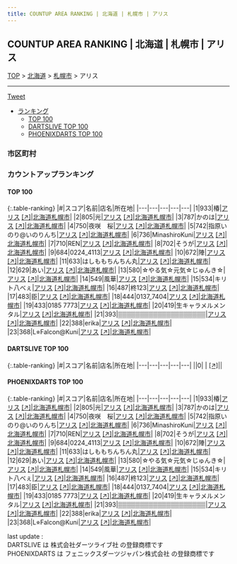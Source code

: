 ```yaml
---
title: COUNTUP AREA RANKING | 北海道 | 札幌市 | アリス
---
```

## COUNTUP AREA RANKING | 北海道 | 札幌市 | アリス

[TOP](/darts/rank/) > [北海道](/darts/rank/北海道/) > [札幌市](/darts/rank/北海道/札幌市/) > アリス

___

<a href="https://twitter.com/share?ref_src=twsrc%5Etfw" data-text="COUNTUP AREA RANKING | 北海道札幌市アリス" class="twitter-share-button" data-hashtags="DARTSLIVE,PHOENIXDARTS,darts,ダーツ" data-show-count="false">Tweet</a>

* [ランキング](#カウントアップランキング)
    * [TOP 100](#top-100)
    * [DARTSLIVE TOP 100](#dartslive-top-100)
    * [PHOENIXDARTS TOP 100](#phoenixdarts-top-100)

### 市区町村

<ul>

</ul>

### カウントアップランキング

#### TOP 100



{:.table-ranking}
|#|スコア|名前|店名|所在地|
|---|---|---|---|---|
|1|933|<span class="rank-name-pd">椿</span>|<a href="/darts/rank/shops/89404.html">アリス</a> <a href="https://vs.phoenixdarts.com/jp/shop/shopDetailInfo/s_89404?s_seq=89404">[↗]</a>|<a href="/darts/rank/北海道/札幌市">北海道札幌市</a>|
|2|805|<span class="rank-name-pd">光</span>|<a href="/darts/rank/shops/89404.html">アリス</a> <a href="https://vs.phoenixdarts.com/jp/shop/shopDetailInfo/s_89404?s_seq=89404">[↗]</a>|<a href="/darts/rank/北海道/札幌市">北海道札幌市</a>|
|3|787|<span class="rank-name-pd">かのは</span>|<a href="/darts/rank/shops/89404.html">アリス</a> <a href="https://vs.phoenixdarts.com/jp/shop/shopDetailInfo/s_89404?s_seq=89404">[↗]</a>|<a href="/darts/rank/北海道/札幌市">北海道札幌市</a>|
|4|750|<span class="rank-name-pd">夜咲　桜</span>|<a href="/darts/rank/shops/89404.html">アリス</a> <a href="https://vs.phoenixdarts.com/jp/shop/shopDetailInfo/s_89404?s_seq=89404">[↗]</a>|<a href="/darts/rank/北海道/札幌市">北海道札幌市</a>|
|5|742|<span class="rank-name-pd">指原いのり@いのりんち</span>|<a href="/darts/rank/shops/89404.html">アリス</a> <a href="https://vs.phoenixdarts.com/jp/shop/shopDetailInfo/s_89404?s_seq=89404">[↗]</a>|<a href="/darts/rank/北海道/札幌市">北海道札幌市</a>|
|6|736|<span class="rank-name-pd">MinashiroKuni</span>|<a href="/darts/rank/shops/89404.html">アリス</a> <a href="https://vs.phoenixdarts.com/jp/shop/shopDetailInfo/s_89404?s_seq=89404">[↗]</a>|<a href="/darts/rank/北海道/札幌市">北海道札幌市</a>|
|7|710|<span class="rank-name-pd">REN</span>|<a href="/darts/rank/shops/89404.html">アリス</a> <a href="https://vs.phoenixdarts.com/jp/shop/shopDetailInfo/s_89404?s_seq=89404">[↗]</a>|<a href="/darts/rank/北海道/札幌市">北海道札幌市</a>|
|8|702|<span class="rank-name-pd">そうが</span>|<a href="/darts/rank/shops/89404.html">アリス</a> <a href="https://vs.phoenixdarts.com/jp/shop/shopDetailInfo/s_89404?s_seq=89404">[↗]</a>|<a href="/darts/rank/北海道/札幌市">北海道札幌市</a>|
|9|684|<span class="rank-name-pd">0224_4113</span>|<a href="/darts/rank/shops/89404.html">アリス</a> <a href="https://vs.phoenixdarts.com/jp/shop/shopDetailInfo/s_89404?s_seq=89404">[↗]</a>|<a href="/darts/rank/北海道/札幌市">北海道札幌市</a>|
|10|672|<span class="rank-name-pd">陣</span>|<a href="/darts/rank/shops/89404.html">アリス</a> <a href="https://vs.phoenixdarts.com/jp/shop/shopDetailInfo/s_89404?s_seq=89404">[↗]</a>|<a href="/darts/rank/北海道/札幌市">北海道札幌市</a>|
|11|633|<span class="rank-name-pd">はしももちんちん丸</span>|<a href="/darts/rank/shops/89404.html">アリス</a> <a href="https://vs.phoenixdarts.com/jp/shop/shopDetailInfo/s_89404?s_seq=89404">[↗]</a>|<a href="/darts/rank/北海道/札幌市">北海道札幌市</a>|
|12|629|<span class="rank-name-pd">あい</span>|<a href="/darts/rank/shops/89404.html">アリス</a> <a href="https://vs.phoenixdarts.com/jp/shop/shopDetailInfo/s_89404?s_seq=89404">[↗]</a>|<a href="/darts/rank/北海道/札幌市">北海道札幌市</a>|
|13|580|<span class="rank-name-pd">☆やる気☆元気☆じゅんき☆</span>|<a href="/darts/rank/shops/89404.html">アリス</a> <a href="https://vs.phoenixdarts.com/jp/shop/shopDetailInfo/s_89404?s_seq=89404">[↗]</a>|<a href="/darts/rank/北海道/札幌市">北海道札幌市</a>|
|14|549|<span class="rank-name-pd">風華</span>|<a href="/darts/rank/shops/89404.html">アリス</a> <a href="https://vs.phoenixdarts.com/jp/shop/shopDetailInfo/s_89404?s_seq=89404">[↗]</a>|<a href="/darts/rank/北海道/札幌市">北海道札幌市</a>|
|15|534|<span class="rank-name-pd">キリト八べぇ</span>|<a href="/darts/rank/shops/89404.html">アリス</a> <a href="https://vs.phoenixdarts.com/jp/shop/shopDetailInfo/s_89404?s_seq=89404">[↗]</a>|<a href="/darts/rank/北海道/札幌市">北海道札幌市</a>|
|16|487|<span class="rank-name-pd">柊123</span>|<a href="/darts/rank/shops/89404.html">アリス</a> <a href="https://vs.phoenixdarts.com/jp/shop/shopDetailInfo/s_89404?s_seq=89404">[↗]</a>|<a href="/darts/rank/北海道/札幌市">北海道札幌市</a>|
|17|483|<span class="rank-name-pd">臣</span>|<a href="/darts/rank/shops/89404.html">アリス</a> <a href="https://vs.phoenixdarts.com/jp/shop/shopDetailInfo/s_89404?s_seq=89404">[↗]</a>|<a href="/darts/rank/北海道/札幌市">北海道札幌市</a>|
|18|444|<span class="rank-name-pd">0137_7404</span>|<a href="/darts/rank/shops/89404.html">アリス</a> <a href="https://vs.phoenixdarts.com/jp/shop/shopDetailInfo/s_89404?s_seq=89404">[↗]</a>|<a href="/darts/rank/北海道/札幌市">北海道札幌市</a>|
|19|433|<span class="rank-name-pd">0185 7773</span>|<a href="/darts/rank/shops/89404.html">アリス</a> <a href="https://vs.phoenixdarts.com/jp/shop/shopDetailInfo/s_89404?s_seq=89404">[↗]</a>|<a href="/darts/rank/北海道/札幌市">北海道札幌市</a>|
|20|419|<span class="rank-name-pd">生キャラメルメンタル</span>|<a href="/darts/rank/shops/89404.html">アリス</a> <a href="https://vs.phoenixdarts.com/jp/shop/shopDetailInfo/s_89404?s_seq=89404">[↗]</a>|<a href="/darts/rank/北海道/札幌市">北海道札幌市</a>|
|21|393|<span class="rank-name-pd">▒▒▒▒▒▒▒▒▒▒▒▒▒▒▒▒▒▒▒▒</span>|<a href="/darts/rank/shops/89404.html">アリス</a> <a href="https://vs.phoenixdarts.com/jp/shop/shopDetailInfo/s_89404?s_seq=89404">[↗]</a>|<a href="/darts/rank/北海道/札幌市">北海道札幌市</a>|
|22|388|<span class="rank-name-pd">erika</span>|<a href="/darts/rank/shops/89404.html">アリス</a> <a href="https://vs.phoenixdarts.com/jp/shop/shopDetailInfo/s_89404?s_seq=89404">[↗]</a>|<a href="/darts/rank/北海道/札幌市">北海道札幌市</a>|
|23|368|<span class="rank-name-pd">L⭐︎Falcon@Kuni</span>|<a href="/darts/rank/shops/89404.html">アリス</a> <a href="https://vs.phoenixdarts.com/jp/shop/shopDetailInfo/s_89404?s_seq=89404">[↗]</a>|<a href="/darts/rank/北海道/札幌市">北海道札幌市</a>|


#### DARTSLIVE TOP 100



{:.table-ranking}
|#|スコア|名前|店名|所在地|
|---|---|---|---|---|
||0|<span class="rank-name-dl"> </span>|<a href="/darts/rank/shops/.html"></a> <a href="">[↗]</a>|<a href="/darts/rank//"></a>|


#### PHOENIXDARTS TOP 100



{:.table-ranking}
|#|スコア|名前|店名|所在地|
|---|---|---|---|---|
|1|933|<span class="rank-name-pd">椿</span>|<a href="/darts/rank/shops/89404.html">アリス</a> <a href="https://vs.phoenixdarts.com/jp/shop/shopDetailInfo/s_89404?s_seq=89404">[↗]</a>|<a href="/darts/rank/北海道/札幌市">北海道札幌市</a>|
|2|805|<span class="rank-name-pd">光</span>|<a href="/darts/rank/shops/89404.html">アリス</a> <a href="https://vs.phoenixdarts.com/jp/shop/shopDetailInfo/s_89404?s_seq=89404">[↗]</a>|<a href="/darts/rank/北海道/札幌市">北海道札幌市</a>|
|3|787|<span class="rank-name-pd">かのは</span>|<a href="/darts/rank/shops/89404.html">アリス</a> <a href="https://vs.phoenixdarts.com/jp/shop/shopDetailInfo/s_89404?s_seq=89404">[↗]</a>|<a href="/darts/rank/北海道/札幌市">北海道札幌市</a>|
|4|750|<span class="rank-name-pd">夜咲　桜</span>|<a href="/darts/rank/shops/89404.html">アリス</a> <a href="https://vs.phoenixdarts.com/jp/shop/shopDetailInfo/s_89404?s_seq=89404">[↗]</a>|<a href="/darts/rank/北海道/札幌市">北海道札幌市</a>|
|5|742|<span class="rank-name-pd">指原いのり@いのりんち</span>|<a href="/darts/rank/shops/89404.html">アリス</a> <a href="https://vs.phoenixdarts.com/jp/shop/shopDetailInfo/s_89404?s_seq=89404">[↗]</a>|<a href="/darts/rank/北海道/札幌市">北海道札幌市</a>|
|6|736|<span class="rank-name-pd">MinashiroKuni</span>|<a href="/darts/rank/shops/89404.html">アリス</a> <a href="https://vs.phoenixdarts.com/jp/shop/shopDetailInfo/s_89404?s_seq=89404">[↗]</a>|<a href="/darts/rank/北海道/札幌市">北海道札幌市</a>|
|7|710|<span class="rank-name-pd">REN</span>|<a href="/darts/rank/shops/89404.html">アリス</a> <a href="https://vs.phoenixdarts.com/jp/shop/shopDetailInfo/s_89404?s_seq=89404">[↗]</a>|<a href="/darts/rank/北海道/札幌市">北海道札幌市</a>|
|8|702|<span class="rank-name-pd">そうが</span>|<a href="/darts/rank/shops/89404.html">アリス</a> <a href="https://vs.phoenixdarts.com/jp/shop/shopDetailInfo/s_89404?s_seq=89404">[↗]</a>|<a href="/darts/rank/北海道/札幌市">北海道札幌市</a>|
|9|684|<span class="rank-name-pd">0224_4113</span>|<a href="/darts/rank/shops/89404.html">アリス</a> <a href="https://vs.phoenixdarts.com/jp/shop/shopDetailInfo/s_89404?s_seq=89404">[↗]</a>|<a href="/darts/rank/北海道/札幌市">北海道札幌市</a>|
|10|672|<span class="rank-name-pd">陣</span>|<a href="/darts/rank/shops/89404.html">アリス</a> <a href="https://vs.phoenixdarts.com/jp/shop/shopDetailInfo/s_89404?s_seq=89404">[↗]</a>|<a href="/darts/rank/北海道/札幌市">北海道札幌市</a>|
|11|633|<span class="rank-name-pd">はしももちんちん丸</span>|<a href="/darts/rank/shops/89404.html">アリス</a> <a href="https://vs.phoenixdarts.com/jp/shop/shopDetailInfo/s_89404?s_seq=89404">[↗]</a>|<a href="/darts/rank/北海道/札幌市">北海道札幌市</a>|
|12|629|<span class="rank-name-pd">あい</span>|<a href="/darts/rank/shops/89404.html">アリス</a> <a href="https://vs.phoenixdarts.com/jp/shop/shopDetailInfo/s_89404?s_seq=89404">[↗]</a>|<a href="/darts/rank/北海道/札幌市">北海道札幌市</a>|
|13|580|<span class="rank-name-pd">☆やる気☆元気☆じゅんき☆</span>|<a href="/darts/rank/shops/89404.html">アリス</a> <a href="https://vs.phoenixdarts.com/jp/shop/shopDetailInfo/s_89404?s_seq=89404">[↗]</a>|<a href="/darts/rank/北海道/札幌市">北海道札幌市</a>|
|14|549|<span class="rank-name-pd">風華</span>|<a href="/darts/rank/shops/89404.html">アリス</a> <a href="https://vs.phoenixdarts.com/jp/shop/shopDetailInfo/s_89404?s_seq=89404">[↗]</a>|<a href="/darts/rank/北海道/札幌市">北海道札幌市</a>|
|15|534|<span class="rank-name-pd">キリト八べぇ</span>|<a href="/darts/rank/shops/89404.html">アリス</a> <a href="https://vs.phoenixdarts.com/jp/shop/shopDetailInfo/s_89404?s_seq=89404">[↗]</a>|<a href="/darts/rank/北海道/札幌市">北海道札幌市</a>|
|16|487|<span class="rank-name-pd">柊123</span>|<a href="/darts/rank/shops/89404.html">アリス</a> <a href="https://vs.phoenixdarts.com/jp/shop/shopDetailInfo/s_89404?s_seq=89404">[↗]</a>|<a href="/darts/rank/北海道/札幌市">北海道札幌市</a>|
|17|483|<span class="rank-name-pd">臣</span>|<a href="/darts/rank/shops/89404.html">アリス</a> <a href="https://vs.phoenixdarts.com/jp/shop/shopDetailInfo/s_89404?s_seq=89404">[↗]</a>|<a href="/darts/rank/北海道/札幌市">北海道札幌市</a>|
|18|444|<span class="rank-name-pd">0137_7404</span>|<a href="/darts/rank/shops/89404.html">アリス</a> <a href="https://vs.phoenixdarts.com/jp/shop/shopDetailInfo/s_89404?s_seq=89404">[↗]</a>|<a href="/darts/rank/北海道/札幌市">北海道札幌市</a>|
|19|433|<span class="rank-name-pd">0185 7773</span>|<a href="/darts/rank/shops/89404.html">アリス</a> <a href="https://vs.phoenixdarts.com/jp/shop/shopDetailInfo/s_89404?s_seq=89404">[↗]</a>|<a href="/darts/rank/北海道/札幌市">北海道札幌市</a>|
|20|419|<span class="rank-name-pd">生キャラメルメンタル</span>|<a href="/darts/rank/shops/89404.html">アリス</a> <a href="https://vs.phoenixdarts.com/jp/shop/shopDetailInfo/s_89404?s_seq=89404">[↗]</a>|<a href="/darts/rank/北海道/札幌市">北海道札幌市</a>|
|21|393|<span class="rank-name-pd">▒▒▒▒▒▒▒▒▒▒▒▒▒▒▒▒▒▒▒▒</span>|<a href="/darts/rank/shops/89404.html">アリス</a> <a href="https://vs.phoenixdarts.com/jp/shop/shopDetailInfo/s_89404?s_seq=89404">[↗]</a>|<a href="/darts/rank/北海道/札幌市">北海道札幌市</a>|
|22|388|<span class="rank-name-pd">erika</span>|<a href="/darts/rank/shops/89404.html">アリス</a> <a href="https://vs.phoenixdarts.com/jp/shop/shopDetailInfo/s_89404?s_seq=89404">[↗]</a>|<a href="/darts/rank/北海道/札幌市">北海道札幌市</a>|
|23|368|<span class="rank-name-pd">L⭐︎Falcon@Kuni</span>|<a href="/darts/rank/shops/89404.html">アリス</a> <a href="https://vs.phoenixdarts.com/jp/shop/shopDetailInfo/s_89404?s_seq=89404">[↗]</a>|<a href="/darts/rank/北海道/札幌市">北海道札幌市</a>|


<div class="footer border-top border-gray-light mt-5 pt-3 text-right text-gray">
    last update : <span style="font-weight: italic" id="foot_last_modified"></span><br />
    DARTSLIVE は 株式会社ダーツライブ社 の登録商標です<br />
    PHOENIXDARTS は フェニックスダーツジャパン株式会社 の登録商標です<br />
</div>

<script src="https://cdnjs.cloudflare.com/ajax/libs/jquery.tablesorter/2.31.3/js/jquery.tablesorter.min.js" integrity="sha512-qzgd5cYSZcosqpzpn7zF2ZId8f/8CHmFKZ8j7mU4OUXTNRd5g+ZHBPsgKEwoqxCtdQvExE5LprwwPAgoicguNg==" crossorigin="anonymous" referrerpolicy="no-referrer"></script>
<link rel="stylesheet" href="https://cdnjs.cloudflare.com/ajax/libs/jquery.tablesorter/2.31.3/css/theme.default.min.css" integrity="sha512-wghhOJkjQX0Lh3NSWvNKeZ0ZpNn+SPVXX1Qyc9OCaogADktxrBiBdKGDoqVUOyhStvMBmJQ8ZdMHiR3wuEq8+w==" crossorigin="anonymous" referrerpolicy="no-referrer" />
<script>
$(function() {
    $(".table-ranking").tablesorter({sortList:[[0, 0]]});
    $("#foot_last_modified").text(formatDate(new Date(document.lastModified), 'yyyy-MM-dd HH:mm:ss'));
});
</script>

<script async src="https://platform.twitter.com/widgets.js" charset="utf-8"></script>